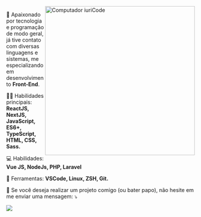 <img src="https://raw.githubusercontent.com/MicaelliMedeiros/micaellimedeiros/master/image/computer-illustration.png" min-width="400px" max-width="400px" width="400px" align="right" alt="Computador iuriCode">

<p align="left"> 
 🧠 Apaixonado por tecnologia e programação de modo geral, já tive contato com diversas linguagens e sistemas, me especializando em desenvolvimento <strong>Front-End</strong>.
</p>

<p align="left">
  🧑‍💻 Habilidades principais: <strong>ReactJS, NextJS, JavaScript, ES6+, TypeScript, HTML, CSS, Sass.</strong>
</p>

<p align="left">
 💻 Habilidades: <strong>Vue JS, NodeJs, PHP, Laravel</strong>
</p>

<p align="left">
  💼 Ferramentas: <strong>VSCode, Linux, ZSH, Git.</strong>
</p>

<p align="left">
  🤝 Se você deseja realizar um projeto comigo (ou bater papo), não hesite em me enviar uma mensagem: ⤵️
</p>

<p align="left"> 
  <a href="https://www.linkedin.com/in/henriqueogs/" alt="Linkedin">
  <img src="https://img.shields.io/badge/-Linkedin-0e76a8?style=for-the-badge&logo=Linkedin&logoColor=white&link=https://www.linkedin.com/in/iuricode" /></a>
</p>  
<!--
**henriqueogs/henriqueogs** is a ✨ _special_ ✨ repository because its `README.md` (this file) appears on your GitHub profile.

Here are some ideas to get you started:

- 🔭 I’m currently working on ...
- 🌱 I’m currently learning ...
- 👯 I’m looking to collaborate on ...
- 🤔 I’m looking for help with ...
- 💬 Ask me about ...
- 📫 How to reach me: ...
- 😄 Pronouns: ...
- ⚡ Fun fact: ...
-->

